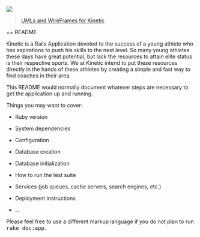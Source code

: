 <a href="https://codeclimate.com/github/jaredpowers/Kinetic"><img src="https://codeclimate.com/github/jaredpowers/Kinetic/badges/gpa.svg" /></a>

<blockquote class="imgur-embed-pub" lang="en" data-id="a/c6JNx"><a href="//imgur.com/a/c6JNx">UMLs and WireFrames for Kinetic</a></blockquote><script async src="//s.imgur.com/min/embed.js" charset="utf-8"></script>

<a href="https://trello.com/b/t1ZmW7A7">
</a>

== README

Kinetic is a Rails Application devoted to the success of a young athlete who has aspirations to push his skills to the next level. So many young athletes these days have great potential, but lack the resources to attain elite status is their respective sports. We at Kinetic intend to put these resources directly in the hands of these athletes by creating a simple and fast way to find coaches in their area.

This README would normally document whatever steps are necessary to get the
application up and running.

Things you may want to cover:

* Ruby version

* System dependencies

* Configuration

* Database creation

* Database initialization

* How to run the test suite

* Services (job queues, cache servers, search engines, etc.)

* Deployment instructions

* ...


Please feel free to use a different markup language if you do not plan to run
<tt>rake doc:app</tt>.
